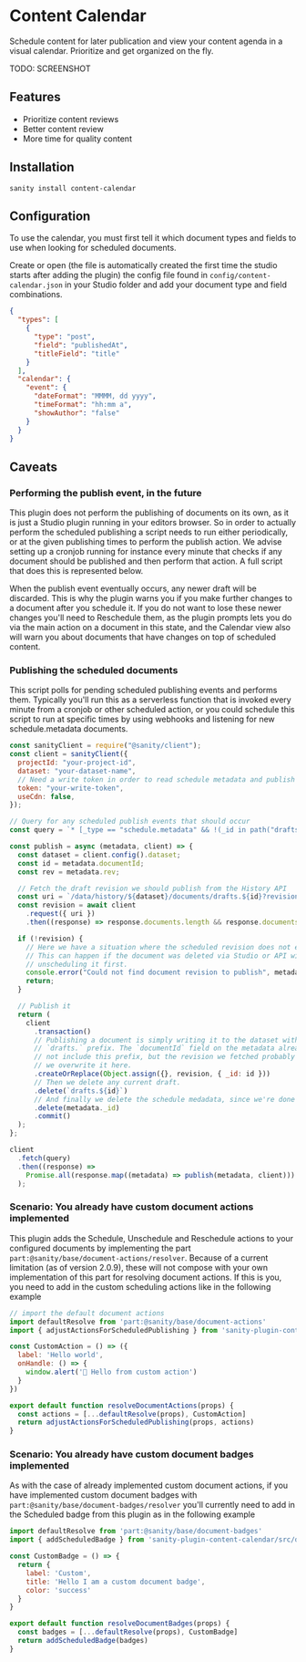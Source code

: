 # Content Calendar

Schedule content for later publication and view your content agenda in a visual calendar. Prioritize and get organized on the fly.

TODO: SCREENSHOT

## Features

- Prioritize content reviews
- Better content review
- More time for quality content

## Installation

`sanity install content-calendar`

## Configuration

To use the calendar, you must first tell it which document types and fields to use when looking for scheduled documents.

Create or open (the file is automatically created the first time the studio starts after adding the plugin) the config file found in `config/content-calendar.json` in your Studio folder and add your document type and field combinations.

```json
{
  "types": [
    {
      "type": "post",
      "field": "publishedAt",
      "titleField": "title"
    }
  ],
  "calendar": {
    "event": {
      "dateFormat": "MMMM, dd yyyy",
      "timeFormat": "hh:mm a",
      "showAuthor": "false"
    }
  }
}
```

## Caveats

### Performing the publish event, in the future

This plugin does not perform the publishing of documents on its own, as it is just a Studio plugin running in your editors browser. So in order to actually perform the scheduled publishing a script needs to run either periodically, or at the given publishing times to perform the publish action. We advise setting up a cronjob running for instance every minute that checks if any document should be published and then perform that action. A full script that does this is represented below.

When the publish event eventually occurs, any newer draft will be discarded. This is why the plugin warns you if you make further changes to a document after you schedule it. If you do not want to lose these newer changes you'll need to Reschedule them, as the plugin prompts lets you do via the main action on a document in this state, and the Calendar view also will warn you about documents that have changes on top of scheduled content.

### Publishing the scheduled documents

This script polls for pending scheduled publishing events and performs them. Typically you'll run this as a serverless function that is invoked every minute from a cronjob or other scheduled action, or you could schedule this script to run at specific times by using webhooks and listening for new schedule.metadata documents.

```javascript
const sanityClient = require("@sanity/client");
const client = sanityClient({
  projectId: "your-project-id",
  dataset: "your-dataset-name",
  // Need a write token in order to read schedule metadata and publish documents
  token: "your-write-token",
  useCdn: false,
});

// Query for any scheduled publish events that should occur
const query = `* [_type == "schedule.metadata" && !(_id in path("drafts.**")) && datetime <= now()]`;

const publish = async (metadata, client) => {
  const dataset = client.config().dataset;
  const id = metadata.documentId;
  const rev = metadata.rev;

  // Fetch the draft revision we should publish from the History API
  const uri = `/data/history/${dataset}/documents/drafts.${id}?revision=${rev}`;
  const revision = await client
    .request({ uri })
    .then((response) => response.documents.length && response.documents[0]);

  if (!revision) {
    // Here we have a situation where the scheduled revision does not exist
    // This can happen if the document was deleted via Studio or API without
    // unscheduling it first.
    console.error("Could not find document revision to publish", metadata);
    return;
  }

  // Publish it
  return (
    client
      .transaction()
      // Publishing a document is simply writing it to the dataset without a
      // `drafts.` prefix. The `documentId` field on the metadata already does
      // not include this prefix, but the revision we fetched probably does, so
      // we overwrite it here.
      .createOrReplace(Object.assign({}, revision, { _id: id }))
      // Then we delete any current draft.
      .delete(`drafts.${id}`)
      // And finally we delete the schedule medadata, since we're done with it.
      .delete(metadata._id)
      .commit()
  );
};

client
  .fetch(query)
  .then((response) =>
    Promise.all(response.map((metadata) => publish(metadata, client)))
  );
```

### Scenario: You already have custom document actions implemented

This plugin adds the Schedule, Unschedule and Reschedule actions to your configured documents by implementing the part `part:@sanity/base/document-actions/resolver`. Because of a current limitation (as of version 2.0.9), these will not compose with your own implementation of this part for resolving document actions. If this is you, you need to add in the custom scheduling actions like in the following example

```javascript
// import the default document actions
import defaultResolve from 'part:@sanity/base/document-actions'
import { adjustActionsForScheduledPublishing } from 'sanity-plugin-content-calendar/src/documentActions'

const CustomAction = () => ({
  label: 'Hello world',
  onHandle: () => {
    window.alert('👋 Hello from custom action')
  }
})

export default function resolveDocumentActions(props) {
  const actions = [...defaultResolve(props), CustomAction]
  return adjustActionsForScheduledPublishing(props, actions)
}
```

### Scenario: You already have custom document badges implemented

As with the case of already implemented custom document actions, if you have implemented custom document badges with `part:@sanity/base/document-badges/resolver` you'll currently need to add in the Scheduled badge from this plugin as in the following example

```javascript
import defaultResolve from 'part:@sanity/base/document-badges'
import { addScheduledBadge } from 'sanity-plugin-content-calendar/src/documentBadges'

const CustomBadge = () => {
  return {
    label: 'Custom',
    title: 'Hello I am a custom document badge',
    color: 'success'
  }
}

export default function resolveDocumentBadges(props) {
  const badges = [...defaultResolve(props), CustomBadge]
  return addScheduledBadge(badges)
}

```
